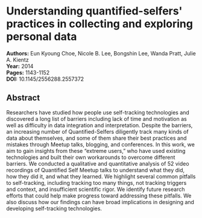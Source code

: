 # Understanding quantified-selfers' practices in collecting and exploring personal data

**Authors:** Eun Kyoung Choe, Nicole B. Lee, Bongshin Lee, Wanda Pratt, Julie A. Kientz  
**Year:** 2014  
**Pages:** 1143-1152  
**DOI:** 10.1145/2556288.2557372  

## Abstract
Researchers have studied how people use self-tracking technologies and discovered a long list of barriers including lack of time and motivation as well as difficulty in data integration and interpretation. Despite the barriers, an increasing number of Quantified-Selfers diligently track many kinds of data about themselves, and some of them share their best practices and mistakes through Meetup talks, blogging, and conferences. In this work, we aim to gain insights from these “extreme users,” who have used existing technologies and built their own workarounds to overcome different barriers. We conducted a qualitative and quantitative analysis of 52 video recordings of Quantified Self Meetup talks to understand what they did, how they did it, and what they learned. We highlight several common pitfalls to self-tracking, including tracking too many things, not tracking triggers and context, and insufficient scientific rigor. We identify future research efforts that could help make progress toward addressing these pitfalls. We also discuss how our findings can have broad implications in designing and developing self-tracking technologies.

